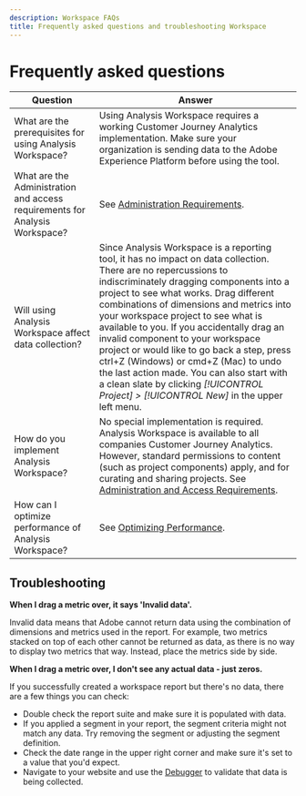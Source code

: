 ```yaml
---
description: Workspace FAQs
title: Frequently asked questions and troubleshooting Workspace
---
```


# Frequently asked questions

| Question | Answer |
|--- |--- |
|What are the prerequisites for using Analysis Workspace?| Using Analysis Workspace requires a working Customer Journey Analytics implementation. Make sure your organization is sending data to the Adobe Experience Platform before using the tool.|
|What are the Administration and access requirements for Analysis Workspace?|See [Administration Requirements](/help/analysis-workspace/workspace-faq/frequently-asked-questions-analysis-workspace.md).|
|Will using Analysis Workspace affect data collection?|Since Analysis Workspace is a reporting tool, it has no impact on data collection. There are no repercussions to indiscriminately dragging components into a project to see what works. Drag different combinations of dimensions and metrics into your workspace project to see what is available to you. If you accidentally drag an invalid component to your workspace project or would like to go back a step, press ctrl+Z (Windows) or cmd+Z (Mac) to undo the last action made. You can also start with a clean slate by clicking *[!UICONTROL Project] > [!UICONTROL New]* in the upper left menu.|
|How do you implement Analysis Workspace?|No special implementation is required. Analysis Workspace is available to all companies Customer Journey Analytics. However, standard permissions to content (such as project components) apply, and for curating and sharing projects. See [Administration and Access Requirements](/help/analysis-workspace/workspace-faq/frequently-asked-questions-analysis-workspace.md).|
|How can I optimize performance of Analysis Workspace?|See [Optimizing Performance](/help/analysis-workspace/workspace-faq/optimizing-performance.md).|

## Troubleshooting

**When I drag a metric over, it says 'Invalid data'.**

Invalid data means that Adobe cannot return data using the combination of dimensions and metrics used in the report. For example, two metrics stacked on top of each other cannot be returned as data, as there is no way to display two metrics that way. Instead, place the metrics side by side.

**When I drag a metric over, I don't see any actual data - just zeros.**

If you successfully created a workspace report but there's no data, there are a few things you can check:

* Double check the report suite and make sure it is populated with data.
* If you applied a segment in your report, the segment criteria might not match any data. Try removing the segment or adjusting the segment definition.
* Check the date range in the upper right corner and make sure it's set to a value that you'd expect.
* Navigate to your website and use the [Debugger](https://docs.adobe.com/content/help/en/debugger/using/experience-cloud-debugger.html) to validate that data is being collected.